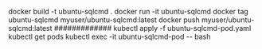 docker build -t ubuntu-sqlcmd .
docker run -it ubuntu-sqlcmd
docker tag ubuntu-sqlcmd myuser/ubuntu-sqlcmd:latest
docker push myuser/ubuntu-sqlcmd:latest
#############
kubectl apply -f ubuntu-sqlcmd-pod.yaml
kubectl get pods
kubectl exec -it ubuntu-sqlcmd-pod -- bash

